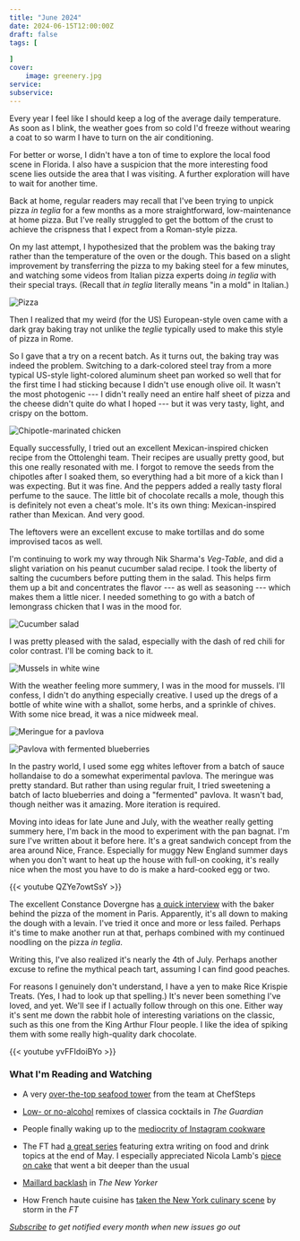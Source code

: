 ```yaml
---
title: "June 2024"
date: 2024-06-15T12:00:00Z
draft: false
tags: [
    
]
cover:
    image: greenery.jpg
service: 
subservice: 
---
```


Every year I feel like I should keep a log of the average daily temperature. As soon as I blink, the weather goes from so cold I'd freeze without wearing a coat to so warm I have to turn on the air conditioning.

For better or worse, I didn't have a ton of time to explore the local food scene in Florida. I also have a suspicion that the more interesting food scene lies outside the area that I was visiting. A further exploration will have to wait for another time.

Back at home, regular readers may recall that I've been trying to unpick pizza _in teglia_ for a few months as a more straightforward, low-maintenance at home pizza. But I've really struggled to get the bottom of the crust to achieve the crispness that I expect from a Roman-style pizza. 

On my last attempt, I hypothesized that the problem was the baking tray rather than the temperature of the oven or the dough. This based on a slight improvement by transferring the pizza to my baking steel for a few minutes, and watching some videos from Italian pizza experts doing _in teglia_ with their special trays. (Recall that _in teglia_ literally means "in a mold" in Italian.)

![Pizza](pizza.jpg)

Then I realized that my weird (for the US) European-style oven came with a dark gray baking tray not unlike the _teglie_ typically used to make this style of pizza in Rome.

So I gave that a try on a recent batch. As it turns out, the baking tray was indeed the problem. Switching to a dark-colored steel tray from a more typical US-style light-colored aluminum sheet pan worked so well that for the first time I had sticking because I didn't use enough olive oil. It wasn't the most photogenic --- I didn't really need an entire half sheet of pizza and the cheese didn't quite do what I hoped --- but it was very tasty, light, and crispy on the bottom.

![Chipotle-marinated chicken](chicken.jpg)

Equally successfully, I tried out an excellent Mexican-inspired chicken recipe from the Ottolenghi team. Their recipes are usually pretty good, but this one really resonated with me. I forgot to remove the seeds from the chipotles after I soaked them, so everything had a bit more of a kick than I was expecting. But it was fine. And the peppers added a really tasty floral perfume to the sauce. The little bit of chocolate recalls a mole, though this is definitely not even a cheat's mole. It's its own thing: Mexican-inspired rather than Mexican. And very good.

The leftovers were an excellent excuse to make tortillas and do some improvised tacos as well.

I'm continuing to work my way through Nik Sharma's _Veg-Table_, and did a slight variation on his peanut cucumber salad recipe. I took the liberty of salting the cucumbers before putting them in the salad. This helps firm them up a bit and concentrates the flavor --- as well as seasoning --- which makes them a little nicer. I needed something to go with a batch of lemongrass chicken that I was in the mood for.

![Cucumber salad](cucumber.jpg)

I was pretty pleased with the salad, especially with the dash of red chili for color contrast. I'll be coming back to it.

![Mussels in white wine](mussels.jpg)

With the weather feeling more summery, I was in the mood for mussels. I'll confess, I didn't do anything especially creative. I used up the dregs of a bottle of white wine with a shallot, some herbs, and a sprinkle of chives. With some nice bread, it was a nice midweek meal.

![Meringue for a pavlova](meringue.jpg)

![Pavlova with fermented blueberries](pavlova.jpg)

In the pastry world, I used some egg whites leftover from a batch of sauce hollandaise to do a somewhat experimental pavlova. The meringue was pretty standard. But rather than using regular fruit, I tried sweetening a batch of lacto blueberries and doing a "fermented" pavlova. It wasn't bad, though neither was it amazing. More iteration is required.

Moving into ideas for late June and July, with the weather really getting summery here, I'm back in the mood to experiment with the pan bagnat. I'm sure I've written about it before here. It's a great sandwich concept from the area around Nice, France. Especially for muggy New England summer days when you don't want to heat up the house with full-on cooking, it's really nice when the most you have to do is make a hard-cooked egg or two.

{{< youtube QZYe7owtSsY >}}

The excellent Constance Dovergne has [a quick interview](https://carteblanche.substack.com/p/a-quoi-seriez-vous-prete-pour-cette) with the baker behind the pizza of the moment in Paris. Apparently, it's all down to making the dough with a levain. I've tried it once and more or less failed. Perhaps it's time to make another run at that, perhaps combined with my continued noodling on the pizza _in teglia_.

Writing this, I've also realized it's nearly the 4th of July. Perhaps another excuse to refine the mythical peach tart, assuming I can find good peaches.

For reasons I genuinely don't understand, I have a yen to make Rice Krispie Treats. (Yes, I had to look up that spelling.) It's never been something I've loved, and yet. We'll see if I actually follow through on this one. Either way it's sent me down the rabbit hole of interesting variations on the classic, such as this one from the King Arthur Flour people. I like the idea of spiking them with some really high-quality dark chocolate.

{{< youtube yvFFIdoiBYo >}}

### What I'm Reading and Watching

* A very [over-the-top seafood tower](https://www.youtube.com/watch?v=PfDovHJ2zPM) from the team at ChefSteps

* [Low- or no-alcohol](https://www.theguardian.com/food/article/2024/may/22/the-experts-bartenders-on-how-to-turn-16-classic-cocktails-into-mocktails-from-a-negroni-to-a-mojito) remixes of classica cocktails in _The Guardian_

* People finally waking up to the [mediocrity of Instagram cookware](https://www.nytimes.com/2024/05/24/dining/instagram-cookware.html)

* The FT had [a great series](https://www.ft.com/content/166e71f5-6057-452f-8367-c47adb4e298c) featuring extra writing on food and drink topics at the end of May. I especially appreciated Nicola Lamb's [piece on cake](https://www.ft.com/content/f008f880-3d22-4bb3-861f-dae53dbf825d) that went a bit deeper than the usual

* [Maillard backlash](https://www.newyorker.com/culture/kitchen-notes/the-maillard-over-reaction) in _The New Yorker_

* How French haute cuisine has [taken the New York culinary scene](https://www.ft.com/content/d7b53d48-57b6-44fc-8c59-d44828f3c19a) by storm in the _FT_

_[Subscribe](/subscribe) to get notified every month when new issues go out_



